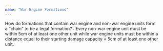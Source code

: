 ```yaml
---
name: "War Engine Formations"
---
```

How do formations that contain war engine and non-war engine units form a <q>chain</q> to be a legal formation?
: Every non-war engine unit must be within 5cm of at least one other unit while war engine units must be within a distance equal to their starting damage capacity × 5cm of at least one other unit.